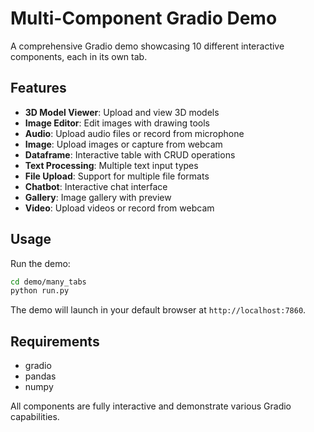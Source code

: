 # Multi-Component Gradio Demo

A comprehensive Gradio demo showcasing 10 different interactive components, each in its own tab.

## Features

- **3D Model Viewer**: Upload and view 3D models
- **Image Editor**: Edit images with drawing tools
- **Audio**: Upload audio files or record from microphone
- **Image**: Upload images or capture from webcam
- **Dataframe**: Interactive table with CRUD operations
- **Text Processing**: Multiple text input types
- **File Upload**: Support for multiple file formats
- **Chatbot**: Interactive chat interface
- **Gallery**: Image gallery with preview
- **Video**: Upload videos or record from webcam

## Usage

Run the demo:
```bash
cd demo/many_tabs
python run.py
```

The demo will launch in your default browser at `http://localhost:7860`.

## Requirements

- gradio
- pandas
- numpy

All components are fully interactive and demonstrate various Gradio capabilities. 